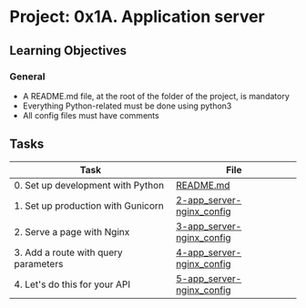 # Project: 0x1A. Application server

<h2>Learning Objectives</h2>

<h3>General</h3>

<ul>
<li>A README.md file, at the root of the folder of the project, is mandatory</li>
<li>Everything Python-related must be done using python3</li>
<li>All config files must have comments</li>
</ul>

<h2>Tasks</h2>

| Task | File |
| ---- | ---- |
| 0. Set up development with Python | [README.md](./README.md) |
| 1. Set up production with Gunicorn | [2-app_server-nginx_config](./2-app_server-nginx_config) |
| 2. Serve a page with Nginx | [3-app_server-nginx_config](./3-app_server-nginx_config) |
| 3. Add a route with query parameters | [4-app_server-nginx_config](./4-app_server-nginx_config) |
| 4. Let's do this for your API | [5-app_server-nginx_config](./5-app_server-nginx_config) |
